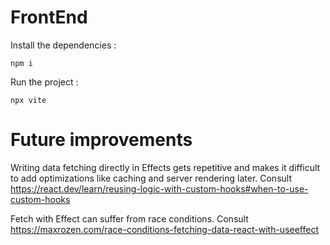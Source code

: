 # FrontEnd

Install the dependencies : 

```npm i```

Run the project : 

``` npx vite ```

# Future improvements

Writing data fetching directly in Effects gets repetitive and makes it difficult to add optimizations like caching and server rendering later. 
Consult https://react.dev/learn/reusing-logic-with-custom-hooks#when-to-use-custom-hooks

Fetch with Effect can suffer from race conditions. 
Consult https://maxrozen.com/race-conditions-fetching-data-react-with-useeffect

